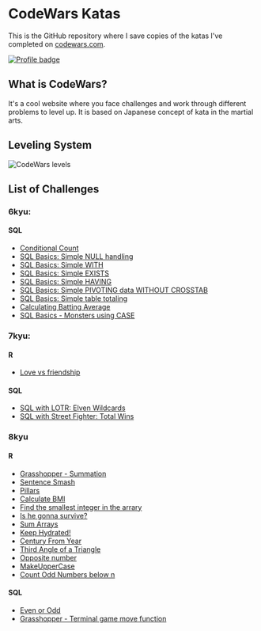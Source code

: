 # CodeWars Katas

This is the GitHub repository where I save copies of the katas I've completed on
[codewars.com](https://www.codewars.com/).

[![Profile badge](https://www.codewars.com/users/BRSRKR/badges/large)](https://www.codewars.com/users/BRSRKR)

## What is CodeWars?

It's a cool website where you face challenges and work through different problems to level up. It is based on Japanese concept of kata in the martial arts.

## Leveling System

![CodeWars levels](https://i.imgur.com/Vm77XMv.png)

## List of Challenges

### 6kyu:

#### SQL
* [Conditional Count](https://github.com/BRSRKR/CodeWars-Katas/blob/master/SQL/6kyu%20-%20Conditional%20Count)
* [SQL Basics: Simple NULL handling](https://github.com/BRSRKR/CodeWars-Katas/blob/master/SQL/6kyu%20-%20SQL%20Basics:%20Simple%20NULL%20handling)
* [SQL Basics: Simple WITH](https://github.com/BRSRKR/CodeWars-Katas/blob/master/SQL/6kyu%20-%20SQL%20Basics:%20Simple%20WITH)
* [SQL Basics: Simple EXISTS](https://github.com/BRSRKR/CodeWars-Katas/blob/master/SQL/6kyu%20-%20SQL%20Basics:%20Simple%20EXISTS)
* [SQL Basics: Simple HAVING](https://github.com/BRSRKR/CodeWars-Katas/blob/master/SQL/6kyu%20-%20SQL%20Basics:%20Simple%20HAVING)
* [ SQL Basics: Simple PIVOTING data WITHOUT CROSSTAB](https://github.com/BRSRKR/CodeWars-Katas/blob/master/SQL/6kyu%20-%20SQL%20Basics:%20Simple%20PIVOTING%20data%20WITHOUT%20CROSSTAB)
* [SQL Basics: Simple table totaling](https://github.com/BRSRKR/CodeWars-Katas/blob/master/SQL/6kyu%20-%20SQL%20Basics:%20Simple%20table%20totaling)
* [Calculating Batting Average](https://github.com/BRSRKR/CodeWars-Katas/blob/master/SQL/6kyu%20-%20Calculating%20Batting%20Average)
* [SQL Basics - Monsters using CASE](https://github.com/BRSRKR/CodeWars-Katas/blob/master/SQL/6kyu%20-%20SQL%20Basics%20-%20Monsters%20using%20CASE)


### 7kyu:

#### R
* [Love vs friendship](https://github.com/BRSRKR/CodeWars-Katas/blob/master/R/7kyu%20-%20Love%20vs%20friendship)
#### SQL
* [SQL with LOTR: Elven Wildcards](https://github.com/BRSRKR/CodeWars-Katas/blob/master/SQL/7kyu%20-%20SQL%20with%20LOTR:%20Elven%20Wildcards)
* [SQL with Street Fighter: Total Wins](https://github.com/BRSRKR/CodeWars-Katas/blob/master/SQL/7kyu%20-%20SQL%20with%20Street%20Fighter:%20Total%20Wins)


### 8kyu

#### R
* [Grasshopper - Summation](https://github.com/BRSRKR/CodeWars-Katas/blob/master/R/8kyu%20-%20Grasshopper%20-%20Summation)
* [Sentence Smash](https://github.com/BRSRKR/CodeWars-Katas/blob/master/R/8kyu%20-%20Sentence%20Smash)
* [Pillars](https://github.com/BRSRKR/CodeWars-Katas/blob/master/R/8kyu%20-%20Pillars)
* [Calculate BMI](https://github.com/BRSRKR/CodeWars-Katas/blob/master/R/8kyu%20-%20Calculate%20BMI)
* [Find the smallest integer in the arrary](https://github.com/BRSRKR/CodeWars-Katas/blob/master/R/8kyu%20-%20Find%20the%20smallest%20integer%20in%20the%20array)
* [Is he gonna survive?](https://github.com/BRSRKR/CodeWars-Katas/blob/master/R/8kyu%20-%20Is%20he%20gonna%20survive%3F)
* [Sum Arrays](https://github.com/BRSRKR/CodeWars-Katas/blob/master/R/8kyu%20-%20Sum%20Arrays)
* [Keep Hydrated!](https://github.com/BRSRKR/CodeWars-Katas/blob/master/R/8kyu%20-%20Keep%20Hydrated!)
* [Century From Year](https://github.com/BRSRKR/CodeWars-Katas/blob/master/R/8kyu%20-%20Century%20From%20Year)
* [Third Angle of a Triangle](https://github.com/BRSRKR/CodeWars-Katas/blob/master/R/8kyu%20-%20Third%20Angle%20of%20a%20Triangle)
* [Opposite number](https://github.com/BRSRKR/CodeWars-Katas/blob/master/R/8kyu%20-%20Opposite%20number)
* [MakeUpperCase](https://github.com/BRSRKR/CodeWars-Katas/blob/master/R/8kyu%20-%20MakeUpperCase)
* [Count Odd Numbers below n](https://github.com/BRSRKR/CodeWars-Katas/blob/master/R/8kyu%20-%20Count%20Odd%20Numbers%20below%20n)

#### SQL
* [Even or Odd](https://github.com/BRSRKR/CodeWars-Katas/blob/master/SQL/8kyu%20-%20Even%20or%20Odd)
* [Grasshopper - Terminal game move function](https://github.com/BRSRKR/CodeWars-Katas/tree/master/SQL)

